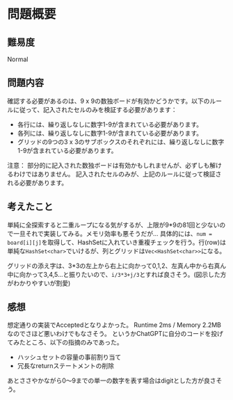 # 問題概要

## 難易度

Normal

## 問題内容

確認する必要があるのは、9 x 9の数独ボードが有効かどうかです。以下のルールに従って、記入されたセルのみを検証する必要があります：

* 各行には、繰り返しなしに数字1-9が含まれている必要があります。
* 各列には、繰り返しなしに数字1-9が含まれている必要があります。
* グリッドの9つの3 x 3のサブボックスのそれぞれには、繰り返しなしに数字1-9が含まれている必要があります。

注意：
部分的に記入された数独ボードは有効かもしれませんが、必ずしも解けるわけではありません。
記入されたセルのみが、上記のルールに従って検証される必要があります。

## 考えたこと

単純に全探索すると二重ループになる気がするが、上限が9*9の81回と少ないので一旦それで実装してみる。メモリ効率も悪そうだが…
具体的には、`num = board[i][j]`を取得して、HashSetに入れていき重複チェックを行う。行(row)は単純な`HashSet<char>`でいけるが、列とグリッドは`Vec<HashSet<char>>`になる。

グリッドの添え字は、3*3の左上から右上に向かって0,1,2、左真ん中から右真ん中に向かって3,4,5…と振りたいので、`i/3*3+j/3`とすれば良さそう。(図示した方がわかりやすいが割愛)

## 感想

想定通りの実装でAcceptedとなりよかった。
Runtime 2ms / Memory 2.2MBなのでさほど悪いわけでもなさそう。
というかChatGPTに自分のコードを投げてみたところ、以下の指摘のみであった。

* ハッシュセットの容量の事前割り当て
* 冗長なreturnステートメントの削除

あとささやかながら0〜9までの単一の数字を表す場合はdigitとした方が良さそう。
